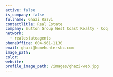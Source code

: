 ```yaml
---
active: false
is_company: false
fullname: Ghazi Razvi
contactTitle: Real Estate
company: Sutton Group West Coast Realty - Coq
network:
  - realestateagents
phoneOffice: 604-961-1130
email: ghazi@homehuntersbc.com
image_path:
color:
website:
profile_image_path: /images/ghazi-web.jpg
---
```



